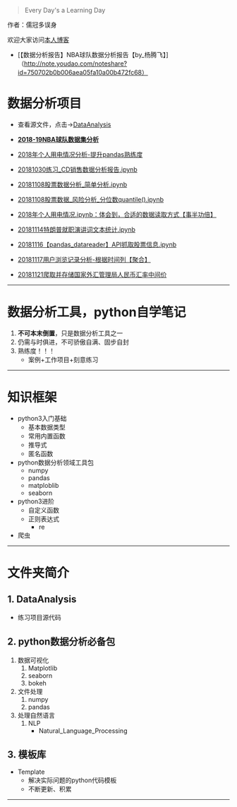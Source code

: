 > Every Day's a Learning Day


作者：儒冠多误身

欢迎大家访问<a href="https://blog.csdn.net/DataFrame?_blank" target="_blank">本人博客</a>


* [【数据分析报告】NBA球队数据分析报告【by_杨腾飞】]（http://note.youdao.com/noteshare?id=750702b0b006aea05fa10a00b472fc68）


# 数据分析项目
* 查看源文件，点击→[DataAnalysis](https://github.com/LearningDay/python/tree/master/DataAnalysis)
* **[2018-19NBA球队数据集分析](https://nbviewer.jupyter.org/github/LearningDay/python/blob/master/DataAnalysis/NBA数据分析报告【面试】/nba数据分析报告【面试】.ipynb)**


* [2018年个人用电情况分析-提升pandas熟练度](http://nbviewer.jupyter.org/github/LearningDay/python/blob/master/DataAnalysis/2018%E5%B9%B4%E4%B8%AA%E4%BA%BA%E7%94%A8%E7%94%B5%E6%83%85%E5%86%B5.ipynb)
* [20181030练习_CD销售数据分析报告.ipynb](http://nbviewer.jupyter.org/github/LearningDay/python/blob/master/DataAnalysis/20181030%E7%BB%83%E4%B9%A0_CD%E9%94%80%E5%94%AE%E6%95%B0%E6%8D%AE%E5%88%86%E6%9E%90.ipynb)
* [20181108股票数据分析_简单分析.ipynb](http://nbviewer.jupyter.org/github/LearningDay/python/blob/master/DataAnalysis/20181108%E8%82%A1%E7%A5%A8%E6%95%B0%E6%8D%AE%E5%88%86%E6%9E%90_%E7%AE%80%E5%8D%95%E5%88%86%E6%9E%90.ipynb)
* [20181108股票数据_风险分析_分位数quantile().ipynb](http://nbviewer.jupyter.org/github/LearningDay/python/blob/master/DataAnalysis/20181108%E8%82%A1%E7%A5%A8%E6%95%B0%E6%8D%AE_%E9%A3%8E%E9%99%A9%E5%88%86%E6%9E%90_%E5%88%86%E4%BD%8D%E6%95%B0quantile%28%29.ipynb)
* [2018年个人用电情况.ipynb：体会到，合适的数据读取方式【事半功倍】](http://nbviewer.jupyter.org/github/LearningDay/python/blob/master/DataAnalysis/2018%E5%B9%B4%E4%B8%AA%E4%BA%BA%E7%94%A8%E7%94%B5%E6%83%85%E5%86%B5.ipynb)
* [20181114特朗普就职演讲词文本统计.ipynb](http://nbviewer.jupyter.org/github/LearningDay/python/blob/master/DataAnalysis/20181114%E7%89%B9%E6%9C%97%E6%99%AE%E5%B0%B1%E8%81%8C%E6%BC%94%E8%AE%B2%E8%AF%8D%E6%96%87%E6%9C%AC%E7%BB%9F%E8%AE%A1.ipynb)
* [20181116【pandas_datareader】API抓取股票信息.ipynb](http://nbviewer.jupyter.org/github/LearningDay/python/blob/master/DataAnalysis/20181116pandas_datareader%E5%86%8D%E6%AC%A1API%E6%8A%93%E5%8F%96%E8%82%A1%E7%A5%A8%E4%BF%A1%E6%81%AF.ipynb)
* [20181117用户浏览记录分析-根据时间列【聚合】](http://nbviewer.jupyter.org/github/LearningDay/python/blob/master/DataAnalysis/20181117%E7%94%A8%E6%88%B7%E6%B5%8F%E8%A7%88%E8%AE%B0%E5%BD%95%E5%88%86%E6%9E%90-%E7%BB%83%E4%B9%A0.ipynb)
* [20181121爬取并存储国家外汇管理局人民币汇率中间价](http://nbviewer.jupyter.org/github/LearningDay/python/blob/master/DataAnalysis/20181121%E7%88%AC%E5%8F%96%E5%B9%B6%E5%AD%98%E5%82%A8%E3%80%90%E5%9B%BD%E5%AE%B6%E5%A4%96%E6%B1%87%E7%AE%A1%E7%90%86%E5%B1%80%E3%80%91%E4%BA%BA%E6%B0%91%E5%B8%81%E6%B1%87%E7%8E%87%E4%B8%AD%E9%97%B4%E4%BB%B7%2C%E5%AD%98%E4%B8%BASQLite%E5%85%B3%E7%B3%BB%E5%9E%8B%E6%95%B0%E6%8D%AE%E5%BA%93.ipynb)


***

# 数据分析工具，python自学笔记
1. **不可本末倒置**，只是数据分析工具之一
2. 仍需与时俱进，不可骄傲自满、固步自封
3. 熟练度！！！
   * 案例+工作项目+刻意练习

***

# 知识框架
* python3入门基础
  * 基本数据类型
  * 常用内置函数
  * 推导式
  * 匿名函数
* python数据分析领域工具包
  * numpy
  * pandas
  * matploblib
  * seaborn
* python3进阶
  * 自定义函数
  * 正则表达式
    * re
* 爬虫
***
# 文件夹简介
## 1. DataAnalysis
   * 练习项目源代码

## 2. python数据分析必备包

1. 数据可视化
   1. Matplotlib
   2. seaborn
   3. bokeh
2. 文件处理
   1. numpy
   2. pandas
3. 处理自然语言
   1. NLP
      * Natural_Language_Processing

## 3. 模板库
  * Template
    * 解决实际问题的python代码模板
    * 不断更新、积累
***
